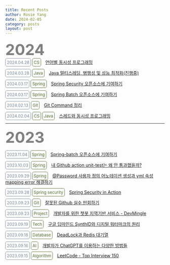 ```yaml
---
title: Recent Posts
author: Rosie Yang
date: 2024-02-05
category: posts
layout: post
---
```


<span style="font-size:3rem; color:gray; font-weight:bold">2024</span>  
<span class="badge date" style="border-radius: 5px; padding: 4px; font-size: small; border: 1px solid lightslategrey; color: lightslategrey;">2024.04.28</span>
<span class="badge skill" style="border-radius: 5px; padding: 4px; font-size: small; border: 1px solid darkolivegreen; color: darkolivegreen;">CS</span>
<span class="details" style="margin-left: 10px;">
<a href="{{site.baseurl}}/cs/2023/04/13/CS.html#-언어별-동시성-프로그래밍">언어별 동시성 프로그래밍</a>
</span>  

<span class="badge date" style="border-radius: 5px; padding: 4px; font-size: small; border: 1px solid lightslategrey; color: lightslategrey;">2024.03.28</span>
<span class="badge skill" style="border-radius: 5px; padding: 4px; font-size: small; border: 1px solid darkolivegreen; color: darkolivegreen;">Java</span>
<span class="details" style="margin-left: 10px;">
    <a href="{{site.baseurl}}/study/2024/01/30/Java_multithread.html">Java 멀티스레딩, 병행성 및 성능 최적화(진행중)</a>
</span>

<span class="badge date" style="border-radius: 5px; padding: 4px; font-size: small; border: 1px solid lightslategrey; color: lightslategrey;">2024.03.17</span>
<span class="badge skill" style="border-radius: 5px; padding: 4px; font-size: small; border: 1px solid darkolivegreen; color: darkolivegreen;">Spring</span>
<span class="details" style="margin-left: 10px;">
<a href="{{site.baseurl}}/backend/2023/04/14/Spring.html#-spring-security-오픈소스에-기여하기-진행중">Spring Security 오픈소스에 기여하기</a>
</span>

<span class="badge date" style="border-radius: 5px; padding: 4px; font-size: small; border: 1px solid lightslategrey; color: lightslategrey;">2024.03.17</span>
<span class="badge skill" style="border-radius: 5px; padding: 4px; font-size: small; border: 1px solid darkolivegreen; color: darkolivegreen;">Spring</span>
<span class="details" style="margin-left: 10px;">
<a href="{{site.baseurl}}/backend/2023/04/14/Spring.html#-spring-batch-오픈소스에-기여하기">Spring Batch 오픈소스에 기여하기</a>
</span>

<span class="badge date" style="border-radius: 5px; padding: 4px; font-size: small; border: 1px solid lightslategrey; color: lightslategrey;">2024.02.13</span>
<span class="badge skill" style="border-radius: 5px; padding: 4px; font-size: small; border: 1px solid darkolivegreen; color: darkolivegreen;">Git</span>
<span class="details" style="margin-left: 10px;">
<a href="{{site.baseurl}}/tool/2023/05/08/Git_github.html#git-command-정리">Git Command 정리</a>
</span>

<span class="badge date" style="border-radius: 5px; padding: 4px; font-size: small; border: 1px solid lightslategrey; color: lightslategrey;">2024.02.04</span>
<span class="badge skill" style="border-radius: 5px; padding: 4px; font-size: small; border: 1px solid darkolivegreen; color: darkolivegreen;">CS</span>
<span class="badge skill" style="border-radius: 5px; padding: 4px; font-size: small; border: 1px solid darkolivegreen; color: darkolivegreen;">Java</span>
<span class="details" style="margin-left: 10px;">
<a href="{{site.baseurl}}/backend/2023/04/30/Java.html#스레드와-동시성-프로그래밍">스레드와 동시성 프로그래밍</a>
</span>

<hr/>

<span style="font-size:3rem; color:gray; font-weight:bold">2023</span>

<span class="badge date" style="border-radius: 5px; padding: 4px; font-size: small; border: 1px solid lightslategrey; color: lightslategrey;">2023.11.04</span>
<span class="badge skill" style="border-radius: 5px; padding: 4px; font-size: small; border: 1px solid darkolivegreen; color: darkolivegreen;">Spring</span>
<span class="details" style="margin-left: 10px;">
<a href="{{site.baseurl}}/backend/2023/04/14/Spring.html#-spring-batch-오픈소스에-기여하기">Spring-batch 오픈소스에 기여하기</a>
</span>

<span class="badge date" style="border-radius: 5px; padding: 4px; font-size: small; border: 1px solid lightslategrey; color: lightslategrey;">2023.10.03</span>
<span class="badge skill" style="border-radius: 5px; padding: 4px; font-size: small; border: 1px solid darkolivegreen; color: darkolivegreen;">Spring</span>
<span class="details" style="margin-left: 10px;">
<a href="{{site.baseurl}}/backend/2023/04/14/Spring.html#-내-github-action-unit-test는-왜-안-통과했을까">내 Github action unit-test는 왜 안 통과했을까?</a>
</span>

<span class="badge date" style="border-radius: 5px; padding: 4px; font-size: small; border: 1px solid lightslategrey; color: lightslategrey;">2023.09.29</span>
<span class="badge skill" style="border-radius: 5px; padding: 4px; font-size: small; border: 1px solid darkolivegreen; color: darkolivegreen;">Spring</span>
<span class="details" style="margin-left: 10px;">
<a href="{{site.baseurl}}/backend/2023/04/14/Spring.html#-password-사용자-정의-어노테이션-생성과-yml-속성-mapping-error-해결하기">@Password 사용자 정의 어노테이션 생성과 yml 속성 mapping error 해결하기</a>
</span>

<span class="badge date" style="border-radius: 5px; padding: 4px; font-size: small; border: 1px solid lightslategrey; color: lightslategrey;">2023.09.28</span>
<span class="badge skill" style="border-radius: 5px; padding: 4px; font-size: small; border: 1px solid darkolivegreen; color: darkolivegreen;">Spring security</span>
<span class="details" style="margin-left: 10px;">
<a href="{{site.baseurl}}/study/2023/04/14/Spring_security_in_action.html">Spring Security in Action</a>
</span>

<span class="badge date" style="border-radius: 5px; padding: 4px; font-size: small; border: 1px solid lightslategrey; color: lightslategrey;">2023.09.23</span>
<span class="badge skill" style="border-radius: 5px; padding: 4px; font-size: small; border: 1px solid darkolivegreen; color: darkolivegreen;">Git</span>
<span class="details" style="margin-left: 10px;">
<a href="{{site.baseurl}}/tool/2023/05/08/Git_github.html#잘못된-github-실수-만회하기">잘못된 Github 실수 만회하기</a>
</span>

<span class="badge date" style="border-radius: 5px; padding: 4px; font-size: small; border: 1px solid lightslategrey; color: lightslategrey;">2023.09.23</span>
<span class="badge skill" style="border-radius: 5px; padding: 4px; font-size: small; border: 1px solid darkolivegreen; color: darkolivegreen;">Project</span>
<span class="details" style="margin-left: 10px;">
<a href="{{site.baseurl}}/manage/2023/09/18/Project.html#개발자를-위한-챗봇-지역기반-서비스---devmingle">개발자를 위한 챗봇 지역기반 서비스 - DevMingle</a>
</span>

<span class="badge date" style="border-radius: 5px; padding: 4px; font-size: small; border: 1px solid lightslategrey; color: lightslategrey;">2023.09.19</span>
<span class="badge skill" style="border-radius: 5px; padding: 4px; font-size: small; border: 1px solid darkolivegreen; color: darkolivegreen;">Tech</span>
<span class="details" style="margin-left: 10px;">
<a href="{{site.baseurl}}/study/2023/09/19/Tech.html#구글-딥마인드-synthid와-디지털-워터마크의-원리">구글 딥마인드 SynthID와 디지털 워터마크의 원리</a>
</span>

<span class="badge date" style="border-radius: 5px; padding: 4px; font-size: small; border: 1px solid lightslategrey; color: lightslategrey;">2023.09.18</span>
<span class="badge skill" style="border-radius: 5px; padding: 4px; font-size: small; border: 1px solid darkolivegreen; color: darkolivegreen;">Database</span>
<span class="details" style="margin-left: 10px;">
<a href="{{site.baseurl}}/backend/2023/05/04/Database.html#deadlock과-redis-대기열">DeadLock과 Redis 대기열</a>
</span>

<span class="badge date" style="border-radius: 5px; padding: 4px; font-size: small; border: 1px solid lightslategrey; color: lightslategrey;">2023.09.16</span>
<span class="badge skill" style="border-radius: 5px; padding: 4px; font-size: small; border: 1px solid darkolivegreen; color: darkolivegreen;">AI</span>
<span class="details" style="margin-left: 10px;">
<a href="{{site.baseurl}}/tool/2023/05/08/Tools.html#개발자가-chatgpt를-이용하는-다양한-방법들">개발자가 ChatGPT를 이용하는 다양한 방법들</a>
</span>

<span class="badge date" style="border-radius: 5px; padding: 4px; font-size: small; border: 1px solid lightslategrey; color: lightslategrey;">2023.09.15</span>
<span class="badge skill" style="border-radius: 5px; padding: 4px; font-size: small; border: 1px solid darkolivegreen; color: darkolivegreen;">Algorithm</span>
<span class="details" style="margin-left: 10px;">
<a href="{{site.baseurl}}/job/2023/08/25/Leetcode.html">LeetCode - Top Interview 150</a>
</span>

<div style="padding:3px; margin:200px 0;"></div>   